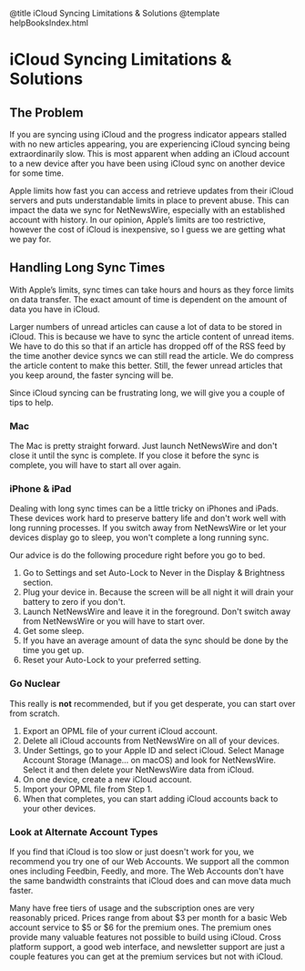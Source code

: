 @title iCloud Syncing Limitations & Solutions
@template helpBooksIndex.html

# iCloud Syncing Limitations & Solutions

The Problem
-----------

If you are syncing using iCloud and the progress indicator appears stalled with no new articles appearing, you are 
experiencing iCloud syncing being extraordinarily slow. This is most apparent when adding an iCloud account to a new 
device after you have been using iCloud sync on another device for some time.

Apple limits how fast you can access and retrieve updates from their iCloud servers and puts understandable limits in 
place to prevent abuse. This can impact the data we sync for NetNewsWire, especially with an established account with 
history. In our opinion, Apple’s limits are too restrictive, however the cost of iCloud is inexpensive, so I guess 
we are getting what we pay for.


Handling Long Sync Times
------------------------

With Apple’s limits, sync times can take hours and hours as they force limits on data transfer. The exact amount of 
time is dependent on the amount of data you have in iCloud.

Larger numbers of unread articles can cause a lot of data to be stored in iCloud. This is because we have 
to sync the article content of unread items. We have to do this so that if an article has dropped off of the 
RSS feed by the time another device syncs we can still read the article. We do compress the article content 
to make this better. Still, the fewer unread articles that you keep around, the faster syncing will be.

Since iCloud syncing can be frustrating long, we will give you a couple of tips to help.

### Mac

The Mac is pretty straight forward. Just launch NetNewsWire and don't close it until the sync is complete.
If you close it before the sync is complete, you will have to start all over again.

### iPhone & iPad

Dealing with long sync times can be a little tricky on iPhones and iPads. These devices work hard to preserve
battery life and don't work well with long running processes. If you switch away from NetNewsWire or let your
devices display go to sleep, you won't complete a long running sync.

Our advice is do the following procedure right before you go to bed.

1. Go to Settings and set Auto-Lock to Never in the Display & Brightness section.
2. Plug your device in. Because the screen will be all night it will drain your battery to zero if you don't.
3. Launch NetNewsWire and leave it in the foreground. Don't switch away from NetNewsWire or you will have to start over.
4. Get some sleep.
5. If you have an average amount of data the sync should be done by the time you get up.
6. Reset your Auto-Lock to your preferred setting.

### Go Nuclear

This really is **not** recommended, but if you get desperate, you can start over from scratch.

1. Export an OPML file of your current iCloud account.
2. Delete all iCloud accounts from NetNewsWire on all of your devices.
3. Under Settings, go to your Apple ID and select iCloud. Select Manage Account Storage (Manage... on macOS) and look for
NetNewsWire. Select it and then delete your NetNewsWire data from iCloud.
4. On one device, create a new iCloud account.
5. Import your OPML file from Step 1.
6. When that completes, you can start adding iCloud accounts back to your other devices.

### Look at Alternate Account Types

If you find that iCloud is too slow or just doesn't work for you, we recommend you try one of our Web 
Accounts. We support all the common ones including Feedbin, Feedly, and more. The Web Accounts 
don't have the same bandwidth constraints that iCloud does and can move data much faster.

Many have free tiers of usage and the subscription ones are very reasonably priced. Prices range from about $3 per
month for a basic Web account service to $5 or $6 for the premium ones. The premium ones provide many valuable features 
not possible to build using iCloud. Cross platform support, a good web interface, and newsletter support are
just a couple features you can get at the premium services but not with iCloud.


